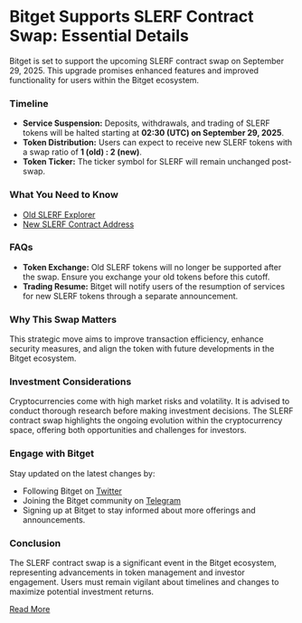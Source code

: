 # Bitget Supports SLERF Contract Swap: Essential Details

Bitget is set to support the upcoming SLERF contract swap on September 29, 2025. This upgrade promises enhanced features and improved functionality for users within the Bitget ecosystem.

### Timeline
- **Service Suspension:** Deposits, withdrawals, and trading of SLERF tokens will be halted starting at **02:30 (UTC) on September 29, 2025**.
- **Token Distribution:** Users can expect to receive new SLERF tokens with a swap ratio of **1 (old) : 2 (new)**.
- **Token Ticker:** The ticker symbol for SLERF will remain unchanged post-swap.

### What You Need to Know
- [Old SLERF Explorer](https://solscan.io/token/7BgBvyjrZX1YKz4oh9mjb8ZScatkkwb8DzFx7LoiVkM3)
- [New SLERF Contract Address](https://solscan.io/token/9999FVbjHioTcoJpoBiSjpxHW6xEn3witVuXKqBh2RFQ)

### FAQs
- **Token Exchange:** Old SLERF tokens will no longer be supported after the swap. Ensure you exchange your old tokens before this cutoff.
- **Trading Resume:** Bitget will notify users of the resumption of services for new SLERF tokens through a separate announcement.

### Why This Swap Matters
This strategic move aims to improve transaction efficiency, enhance security measures, and align the token with future developments in the Bitget ecosystem.

### Investment Considerations
Cryptocurrencies come with high market risks and volatility. It is advised to conduct thorough research before making investment decisions. The SLERF contract swap highlights the ongoing evolution within the cryptocurrency space, offering both opportunities and challenges for investors.

### Engage with Bitget
Stay updated on the latest changes by:
- Following Bitget on [Twitter](https://twitter.com/bitgetglobal)
- Joining the Bitget community on [Telegram](https://t.me/BitgetENOfficial)
- Signing up at Bitget to stay informed about more offerings and announcements.

### Conclusion
The SLERF contract swap is a significant event in the Bitget ecosystem, representing advancements in token management and investor engagement. Users must remain vigilant about timelines and changes to maximize potential investment returns.

[Read More](https://chain-base.xyz/bitget-supports-slerf-contract-swap-essential-details)
